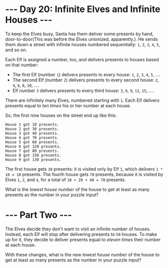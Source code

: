 ﻿# --- Day 20: Infinite Elves and Infinite Houses ---

To keep the Elves busy, Santa has them deliver some presents by hand, door-to-door(This was before the Elves unionized, apparently.).  He sends them down a street with infinite houses numbered sequentially: ```1```, ```2```, ```3```, ```4```, ```5```, and so on.

Each Elf is assigned a number, too, and delivers presents to houses based on that number:


* The first Elf (number ```1```) delivers presents to every house: ```1```, ```2```, ```3```, ```4```, ```5```, ....
* The second Elf (number ```2```) delivers presents to every second house: ```2```, ```4```, ```6```, ```8```, ```10```, ....
* Elf number ```3``` delivers presents to every third house: ```3```, ```6```, ```9```, ```12```, ```15```, ....


There are infinitely many Elves, numbered starting with ```1```.  Each Elf delivers presents equal to *ten times* his or her number at each house.

So, the first nine houses on the street end up like this:

```
House 1 got 10 presents.
House 2 got 30 presents.
House 3 got 40 presents.
House 4 got 70 presents.
House 5 got 60 presents.
House 6 got 120 presents.
House 7 got 80 presents.
House 8 got 150 presents.
House 9 got 130 presents.
```

The first house gets ```10``` presents: it is visited only by Elf ```1```, which delivers ```1 * 10 = 10``` presents.  The fourth house gets ```70``` presents, because it is visited by Elves ```1```, ```2```, and ```4```, for a total of ```10 + 20 + 40 = 70``` presents.

What is the *lowest house number* of the house to get at least as many presents as the number in your puzzle input?

# --- Part Two ---

The Elves decide they don't want to visit an infinite number of houses.  Instead, each Elf will stop after delivering presents to ```50``` houses.  To make up for it, they decide to deliver presents equal to *eleven times* their number at each house.

With these changes, what is the new *lowest house number* of the house to get at least as many presents as the number in your puzzle input?